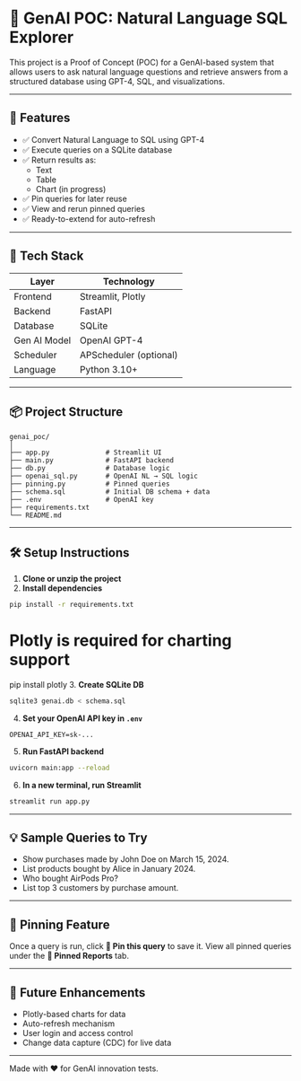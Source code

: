 # 🧠 GenAI POC: Natural Language SQL Explorer

This project is a Proof of Concept (POC) for a GenAI-based system that allows users to ask natural language questions and retrieve answers from a structured database using GPT-4, SQL, and visualizations.

---

## 🚀 Features

- ✅ Convert Natural Language to SQL using GPT-4
- ✅ Execute queries on a SQLite database
- ✅ Return results as:
  - Text
  - Table
  - Chart (in progress)
- ✅ Pin queries for later reuse
- ✅ View and rerun pinned queries
- ✅ Ready-to-extend for auto-refresh

---

## 🧱 Tech Stack

| Layer        | Technology         |
|--------------|--------------------|
| Frontend     | Streamlit, Plotly   |
| Backend      | FastAPI            |
| Database     | SQLite             |
| Gen AI Model | OpenAI GPT-4       |
| Scheduler    | APScheduler (optional) |
| Language     | Python 3.10+       |

---

## 📦 Project Structure

```
genai_poc/
│
├── app.py              # Streamlit UI
├── main.py             # FastAPI backend
├── db.py               # Database logic
├── openai_sql.py       # OpenAI NL → SQL logic
├── pinning.py          # Pinned queries
├── schema.sql          # Initial DB schema + data
├── .env                # OpenAI key
├── requirements.txt
└── README.md
```

---

## 🛠️ Setup Instructions

1. **Clone or unzip the project**
2. **Install dependencies**
```bash
pip install -r requirements.txt
```
# Plotly is required for charting support
pip install plotly
3. **Create SQLite DB**
```bash
sqlite3 genai.db < schema.sql
```
4. **Set your OpenAI API key in `.env`**
```
OPENAI_API_KEY=sk-...
```
5. **Run FastAPI backend**
```bash
uvicorn main:app --reload
```
6. **In a new terminal, run Streamlit**
```bash
streamlit run app.py
```

---

## 💡 Sample Queries to Try

- Show purchases made by John Doe on March 15, 2024.
- List products bought by Alice in January 2024.
- Who bought AirPods Pro?
- List top 3 customers by purchase amount.

---

## 📌 Pinning Feature

Once a query is run, click **📌 Pin this query** to save it. View all pinned queries under the **📌 Pinned Reports** tab.

---

## 🧠 Future Enhancements

- Plotly-based charts for data
- Auto-refresh mechanism
- User login and access control
- Change data capture (CDC) for live data

---

Made with ❤️ for GenAI innovation tests.
